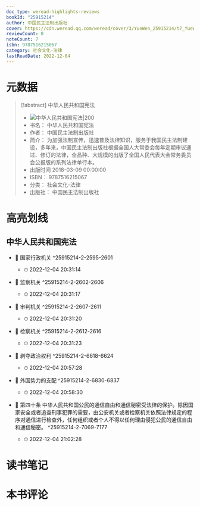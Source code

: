 ```yaml
---
doc_type: weread-highlights-reviews
bookId: "25915214"
author: 中国民主法制出版社
cover: https://cdn.weread.qq.com/weread/cover/3/YueWen_25915214/t7_YueWen_25915214.jpg
reviewCount: 0
noteCount: 7
isbn: 9787516215067
category: 社会文化-法律
lastReadDate: 2022-12-04
---
```

# 元数据
> [!abstract] 中华人民共和国宪法
> - ![ 中华人民共和国宪法|200](https://cdn.weread.qq.com/weread/cover/3/YueWen_25915214/t7_YueWen_25915214.jpg)
> - 书名： 中华人民共和国宪法
> - 作者： 中国民主法制出版社
> - 简介： 为加强法制宣传，迅速普及法律知识，服务于我国民主法制建设，多年来，中国民主法制出版社根据全国人大常委会每年定期审议通过、修订的法律，全品种、大规模的出版了全国人民代表大会常务委员会公报版的系列法律单行本。
> - 出版时间 2018-03-09 00:00:00
> - ISBN： 9787516215067
> - 分类： 社会文化-法律
> - 出版社： 中国民主法制出版社

# 高亮划线

## 中华人民共和国宪法


- 📌 国家行政机关 ^25915214-2-2595-2601
    - ⏱ 2022-12-04 20:31:14 

- 📌 监察机关 ^25915214-2-2602-2606
    - ⏱ 2022-12-04 20:31:17 

- 📌 审判机关 ^25915214-2-2607-2611
    - ⏱ 2022-12-04 20:31:20 

- 📌 检察机关 ^25915214-2-2612-2616
    - ⏱ 2022-12-04 20:31:23 

- 📌 剥夺政治权利 ^25915214-2-6618-6624
    - ⏱ 2022-12-04 20:57:28 

- 📌 外国势力的支配 ^25915214-2-6830-6837
    - ⏱ 2022-12-04 20:58:30 

- 📌 第四十条 中华人民共和国公民的通信自由和通信秘密受法律的保护。除因国家安全或者追查刑事犯罪的需要，由公安机关或者检察机关依照法律规定的程序对通信进行检查外，任何组织或者个人不得以任何理由侵犯公民的通信自由和通信秘密。 ^25915214-2-7069-7177
    - ⏱ 2022-12-04 21:02:28 
# 读书笔记

# 本书评论

